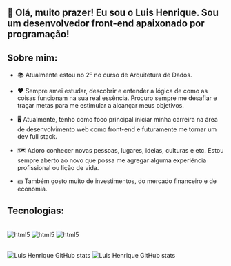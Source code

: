 
## 👋 Olá, muito prazer! Eu sou o Luis Henrique. Sou um desenvolvedor front-end apaixonado por programação!


## Sobre mim:

- 📚 Atualmente estou no 2º no curso de Arquitetura de Dados.

- ❤️ Sempre amei estudar, descobrir e entender a lógica de como as coisas funcionam na sua real essência. Procuro sempre me desafiar e traçar metas para me estimular a alcançar meus objetivos.

- 🖥️ Atualmente, tenho como foco principal iniciar minha carreira na área de desenvolvimento web como front-end e futuramente me tornar um dev full stack.

- 🗺️ Adoro conhecer novas pessoas, lugares, ideias, culturas e etc. Estou sempre aberto ao novo que possa me agregar alguma experiência profissional ou lição de vida.

- 💵 Também gosto muito de investimentos, do mercado financeiro e de economia.


## Tecnologias:

<div style='display: inline_block'><br>
    <img aling='center' alt='html5'src='https://img.shields.io/badge/Python-14354C?style=for-the-badge&logo=python&logoColor=white'/>
    <img aling='center' alt='html5'src='https://img.shields.io/badge/CSS3-1572B6?style=for-the-badge&logo=css3&logoColor=white'/>
    <img aling='center' alt='html5'src='https://img.shields.io/badge/JavaScript-F7DF1E?style=for-the-badge&logo=javascript&logoColor=black'/>
</div><br>

![Luis Henrique GitHub stats](https://github-readme-stats.vercel.app/api?username=luishenriquebk&show_icons=true&theme=radical)
![Luis Henrique GitHub stats](https://github-readme-stats.vercel.app/api/top-langs/?username=luishenriquebk&layout=compact&langs_count=16&theme=radical)
